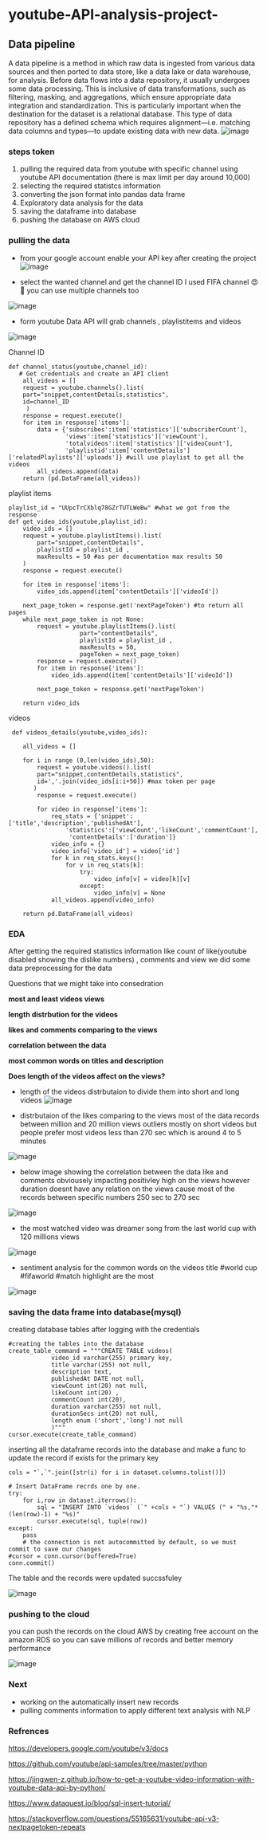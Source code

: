 # youtube-API-analysis-project-
## Data pipeline 
A data pipeline is a method in which raw data is ingested from various data sources and then ported to data store, like a data lake or data warehouse, for analysis. Before data flows into a data repository, it usually undergoes some data processing. This is inclusive of data transformations, such as filtering, masking, and aggregations, which ensure appropriate data integration and standardization. This is particularly important when the destination for the dataset is a relational database. This type of data repository has a defined schema which requires alignment—i.e. matching data columns and types—to update existing data with new data.
![image](https://user-images.githubusercontent.com/60258264/216823250-9d769084-1725-4753-8bf7-fbcc3c246997.png)
### steps token

 1. pulling the required data from youtube with specific channel using youtube API documentation (there is max limit per day around 10,000)
 2. selecting the required statistcs information
 3. converting the json format into pandas data frame
 4. Exploratory data analysis for the data 
 5. saving the dataframe into database 
 6. pushing the database on AWS cloud 

 ### pulling the data 
 * from your google account enable your API key after creating the project
 ![image](https://user-images.githubusercontent.com/60258264/216827186-52d5da74-2b85-4d9b-91ae-8e082c214f81.png)
 
* select the wanted channel and get the channel ID I used FIFA channel :heart_eyes: :smiling_face_with_three_hearts: you can use multiple channels too

![image](https://user-images.githubusercontent.com/60258264/216827330-2b089e78-f74d-40b4-9c25-301a6ffadb25.png)

* form youtube Data API will grab channels , playlistitems and videos 

![image](https://user-images.githubusercontent.com/60258264/216827747-00247070-59f7-42cc-9aa9-dfb3609bf31b.png)

Channel ID

```
def channel_status(youtube,channel_id):  
   # Get credentials and create an API client
    all_videos = [] 
    request = youtube.channels().list(
    part="snippet,contentDetails,statistics",
    id=channel_ID
     )
    response = request.execute()
    for item in response['items']:
        data = {'subscribes':item['statistics']['subscriberCount'],
                'views':item['statistics']['viewCount'],
                'totalvideos':item['statistics']['videoCount'],
                'playlistid':item['contentDetails']['relatedPlaylists']['uploads']} #will use playlist to get all the videos
        all_videos.append(data)
    return (pd.DataFrame(all_videos)) 
```
playlist items
```
playlist_id = "UUpcTrCXblq78GZrTUTLWeBw" #what we got from the response 
def get_video_ids(youtube,playlist_id):
    video_ids = []
    request = youtube.playlistItems().list(
        part="snippet,contentDetails",
        playlistId = playlist_id ,
        maxResults = 50 #as per documentation max results 50
    )
    response = request.execute()
    
    for item in response['items']:
        video_ids.append(item['contentDetails']['videoId'])
        
    next_page_token = response.get('nextPageToken') #to return all pages 
    while next_page_token is not None:
        request = youtube.playlistItems().list(
                    part="contentDetails",
                    playlistId = playlist_id ,
                    maxResults = 50,
                    pageToken = next_page_token)    
        response = request.execute()
        for item in response['items']:
            video_ids.append(item['contentDetails']['videoId'])
        
        next_page_token = response.get('nextPageToken')
        
    return video_ids 
```    
videos     
```   
 def videos_details(youtube,video_ids):
    
    all_videos = []
    
    for i in range (0,len(video_ids),50):
        request = youtube.videos().list(
        part="snippet,contentDetails,statistics",
        id=','.join(video_ids[i:i+50]) #max token per page
       )
        response = request.execute()
    
        for video in response['items']:
            req_stats = {'snippet':['title','description','publishedAt'],
                'statistics':['viewCount','likeCount','commentCount'],
                 'contentDetails':['duration']}
            video_info = {}
            video_info['video_id'] = video['id']
            for k in req_stats.keys():
                for v in req_stats[k]:
                    try:
                        video_info[v] = video[k][v]
                    except:
                        video_info[v] = None
            all_videos.append(video_info) 
    
    return pd.DataFrame(all_videos)   

```
### EDA
After getting the required statistics information like count of like(youtube disabled showing the dislike numbers) , comments and view we did some data preprocessing for the data 

Questions that we might take into consedration 

**most and least videos views**

**length distrbution for the videos**

**likes and comments comparing to the views**

**correlation between the data**

**most common words on titles and description**

**Does length of the videos affect on the views?**

* length of the videos distrbutaion to divide them into short and long videos 
 ![image](https://user-images.githubusercontent.com/60258264/216842007-ed85626d-327e-4b0d-a4ec-8268fa468059.png)
 
* distrbutaion of the likes comparing to the views most of the data records between million and 20 million views outliers mostly on short videos but people prefer most videos less than 270 sec which is around 4 to 5 minutes 
 
 ![image](https://user-images.githubusercontent.com/60258264/216842044-50c6d489-d4c1-4bb0-b968-6496e7e75e54.png)
 
* below image showing the correlation between the data like and comments obviousely impacting positivley high on the views however duration doesnt have any relation on the views cause most of the records between specific numbers 250 sec to 270 sec 
 
 
![image](https://user-images.githubusercontent.com/60258264/216842748-6b8f118b-1231-48c2-be76-f1b3aa634adc.png)

* the most watched video was dreamer song from the last world cup with 120 millions views 

![image](https://user-images.githubusercontent.com/60258264/216842850-e3173044-305a-4829-a8f6-eea67ce42f43.png)

* sentiment analysis for the common words on the videos title #world cup #fifaworld #match highlight are the most

![image](https://user-images.githubusercontent.com/60258264/216842996-f433bec7-fea9-4f48-997f-143c9638c58d.png)

### saving the data frame into database(mysql)

creating database tables after logging with the credentials 

```
#creating the tables into the database
create_table_command = """CREATE TABLE videos(
            video_id varchar(255) primary key,
            title varchar(255) not null,
            description text,
            publishedAt DATE not null,
            viewCount int(20) not null,
            likeCount int(20) ,
            commentCount int(20),
            duration varchar(255) not null,
            durationSecs int(20) not null,
            length enum ('short','long') not null
            )"""
cursor.execute(create_table_command)
```
inserting all the dataframe records into the database and make a func to update the record if exists for the primary key 

```
cols = "`,`".join([str(i) for i in dataset.columns.tolist()])

# Insert DataFrame recrds one by one.
try:
    for i,row in dataset.iterrows():
        sql = "INSERT INTO `videos` (`" +cols + "`) VALUES (" + "%s,"*(len(row)-1) + "%s)"
        cursor.execute(sql, tuple(row))
except:
    pass  
    # the connection is not autocommitted by default, so we must commit to save our changes
#cursor = conn.cursor(buffered=True) 
conn.commit()
```
The table and the records were updated succssfuley 

![image](https://user-images.githubusercontent.com/60258264/216844524-17c9ba8f-3515-4821-991c-3450bd066db7.png)

### pushing to the cloud

you can push the records on the cloud AWS by creating free account on the amazon RDS so you can save millions of records and better memory performance 

![image](https://user-images.githubusercontent.com/60258264/216844750-c192e5ab-307a-483f-b194-80fbf1ee5f8f.png)

### Next 

* working on the automatically insert new records 
* pulling comments information to apply different text analysis with NLP

### Refrences 

https://developers.google.com/youtube/v3/docs

https://github.com/youtube/api-samples/tree/master/python

https://jingwen-z.github.io/how-to-get-a-youtube-video-information-with-youtube-data-api-by-python/

https://www.dataquest.io/blog/sql-insert-tutorial/

https://stackoverflow.com/questions/55165631/youtube-api-v3-nextpagetoken-repeats
